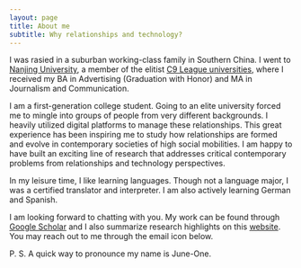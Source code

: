```yaml
---
layout: page
title: About me
subtitle: Why relationships and technology? 
---
```


I was rasied in a suburban working-class family in Southern China. I went to [Nanjing University](https://en.wikipedia.org/wiki/Nanjing_University), a member of the elitist [C9 League universities](https://en.wikipedia.org/wiki/C9_League), where I received my BA in Advertising (Graduation with Honor) and MA in Journalism and Communication. 

I am a first-generation college student. Going to an elite university forced me to mingle into groups of people from very different backgrounds. I heavily utilized digital platforms to manage these relationships. This great experience has been inspiring me to study how relationships are formed and evolve in contemporary societies of high social mobilities. I am happy to have built an exciting line of research that addresses critical contemporary problems from relationships and technology perspectives.  

In my leisure time, I like learning languages. Though not a language major, I was a certified translator and interpreter. I am also actively learning German and Spanish. 

I am looking forward to chatting with you. My work can be found through [Google Scholar](https://scholar.google.com/citations?user=duu3b-IAAAAJ&hl) and I also summarize research highlights on this [website](https://junwenhu.github.io/publication/). You may reach out to me through the email icon below. 

P. S. A quick way to pronounce my name is June-One. 
